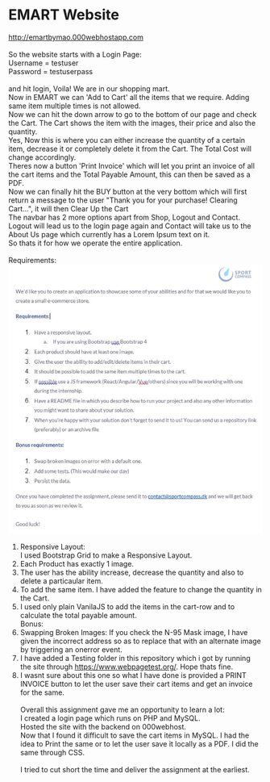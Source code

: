 # EMART Website
<a href="http://emartbymao.000webhostapp.com/">http://emartbymao.000webhostapp.com</a><br><br>
So the website starts with a Login Page:<br>
Username = testuser<br>
Password = testuserpass<br><br>
and hit login, Voila! We are in our shopping mart.<br>
Now in EMART we can 'Add to Cart' all the items that we require. Adding same item multiple times is not allowed.<br>
Now we can hit the down arrow to go to the bottom of our page and check the Cart. The Cart shows the item with the images, their price and also the quantity.<br>
Yes, Now this is where you can either increase the quantity of a certain item, decrease it or completely delete it from the Cart. The Total Cost will change accordingly.<br>
Theres now a button 'Print Invoice' which will let you print an invoice of all the cart items and the Total Payable Amount, this can then be saved as a PDF.<br>
Now we can finally hit the BUY button at the very bottom which will first return a message to the user "Thank you for your purchase! Clearing Cart...", it will then Clear Up the Cart<br>
The navbar has 2 more options apart from Shop, Logout and Contact.<br>
Logout will lead us to the login page again and Contact will take us to the About Us page which currently has a Lorem Ipsum  text on it.<br>
So thats it for how we operate the entire application. 
<br><br>
Requirements:<br>
<img src="images/requirements.JPG"><br>
1. Responsive Layout:<br>
I used Bootstrap Grid to make a Responsive Layout.<br>
2. Each Product has exactly 1 image.<br>
3. The user has the ability increase, decrease the quantity and also to delete a particaular item.<br>
4. To add the same item. I have added the feature to change the quantity in the Cart.<br>
5. I used only plain VanilaJS to add the items in the cart-row and to calculate the total payable amount.<br>
Bonus:<br>
1. Swapping Broken Images: If you check the N-95 Mask image, I have given the incorrect address so as to replace that with an alternate image by triggering an onerror event.<br>
2. I have added a Testing folder in this repository which i got by running the site through https://www.webpagetest.org/. Hope thats fine.<br>
3. I wasnt sure about this one so what I have done is provided a PRINT INVOICE button to let the user save their cart items and get an invoice for the same.<br><br>
Overall this assignment gave me an opportunity to learn a lot:<br>
I created a login page which runs on PHP and MySQL.<br>
Hosted the site with the backend on 000webhost.<br>
Now that I found it difficult to save the cart items in MySQL. I had the idea to Print the same or to let the user save it locally as a PDF. I did the same through CSS.<br><br>
I tried to cut short the time and deliver the assignment at the earliest.<br>

